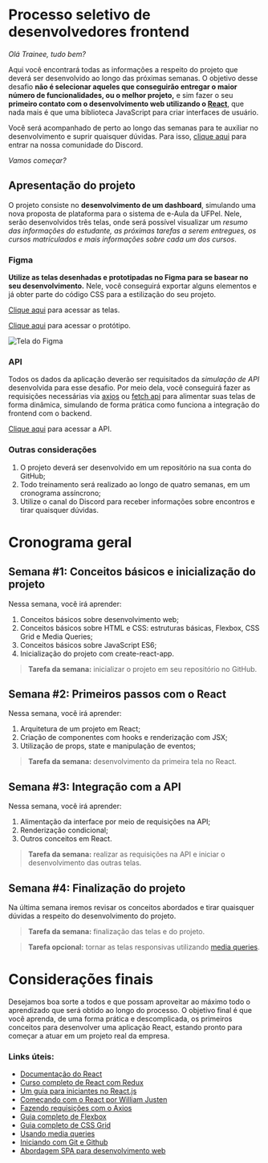 # Processo seletivo de desenvolvedores frontend

*Olá Trainee, tudo bem?*

Aqui você encontrará todas as informações a respeito do projeto que deverá ser desenvolvido ao longo das próximas semanas. O objetivo desse desafio **não é selecionar aqueles que conseguirão entregar o maior número de funcionalidades, ou o melhor projeto,** e sim fazer o seu **primeiro contato com o desenvolvimento web utilizando o [React](https://pt-br.reactjs.org/)**, que nada mais é que uma biblioteca JavaScript para criar interfaces de usuário.

Você será acompanhado de perto ao longo das semanas para te auxiliar no desenvolvimento e suprir quaisquer dúvidas. Para isso, [clique aqui](https://discord.gg/K8f8hRv) para entrar na nossa comunidade do Discord.

*Vamos começar?*

## Apresentação do projeto

O projeto consiste no **desenvolvimento de um dashboard**, simulando uma nova proposta de plataforma para o sistema de e-Aula da UFPel. Nele, serão desenvolvidos três telas, onde será possível visualizar um *resumo das informações do estudante, as próximas tarefas a serem entregues, os cursos matrículados e mais informações sobre cada um dos cursos*.

### Figma

**Utilize as telas desenhadas e prototipadas no Figma para se basear no seu desenvolvimento.** Nele, você conseguirá exportar alguns elementos e já obter parte do código CSS para a estilização do seu projeto.
  
  [Clique aqui](https://www.figma.com/file/2v5vMXPvxx6QIZWlAy19wR/Processo-Seletivo-Hut8-FrontEnd?node-id=0:1) para acessar as telas.
  
  [Clique aqui](https://www.figma.com/proto/2v5vMXPvxx6QIZWlAy19wR/Processo-Seletivo-Hut8-FrontEnd?node-id=1%3A2&scaling=min-zoom) para acessar o protótipo.
   
  ![Tela do Figma](https://i.imgur.com/OQcTtKc.png)

### API

Todos os dados da aplicação deverão ser requisitados da *simulação de API* desenvolvida para esse desafio. Por meio dela, você conseguirá fazer as requisições necessárias via [axios](https://github.com/axios/axios) ou [fetch api](https://developer.mozilla.org/en-US/docs/Web/API/Fetch_API) para alimentar suas telas de forma dinâmica, simulando de forma prática como funciona a integração do frontend com o backend.

[Clique aqui](https://run.mocky.io/v3/f4284bf9-7340-412c-89aa-d46bd9be8de9) para acessar a API.

### Outras considerações

1. O projeto deverá ser desenvolvido em um repositório na sua conta do GitHub;
2. Todo treinamento será realizado ao longo de quatro semanas, em um cronograma assíncrono;
3. Utilize o canal do Discord para receber informações sobre encontros e tirar quaisquer dúvidas.

# Cronograma geral

## Semana #1: Conceitos básicos e inicialização do projeto

Nessa semana, você irá aprender:

1. Conceitos básicos sobre desenvolvimento web;
2. Conceitos básicos sobre HTML e CSS: estruturas básicas, Flexbox, CSS Grid e Media Queries;
3. Conceitos básicos sobre JavaScript ES6;
4. Inicialização do projeto com create-react-app.

> **Tarefa da semana:** inicializar o projeto em seu repositório no GitHub.

## Semana #2: Primeiros passos com o React

Nessa semana, você irá aprender:

1. Arquitetura de um projeto em React;
2. Criação de componentes com hooks e renderização com JSX;
3. Utilização de props, state e manipulação de eventos;

> **Tarefa da semana:** desenvolvimento da primeira tela no React.

## Semana #3: Integração com a API

Nessa semana, você irá aprender:

1. Alimentação da interface por meio de requisições na API;
2. Renderização condicional;
3. Outros conceitos em React.

> **Tarefa da semana:** realizar as requisições na API e iniciar o desenvolvimento das outras telas.

## Semana #4: Finalização do projeto

Na última semana iremos revisar os conceitos abordados e tirar quaisquer dúvidas a respeito do desenvolvimento do projeto.

> **Tarefa da semana:** finalização das telas e do projeto.

> **Tarefa opcional:** tornar as telas responsivas utilizando [media queries](https://developer.mozilla.org/pt-BR/docs/Web/Guide/CSS/CSS_Media_queries).


# Considerações finais

Desejamos boa sorte a todos e que possam aproveitar ao máximo todo o aprendizado que será obtido ao longo do processo. O objetivo final é que você aprenda, de uma forma prática e descomplicada, os primeiros conceitos para desenvolver uma aplicação React, estando pronto para começar a atuar em um projeto real da empresa.

### Links úteis:
- [Documentação do React](https://pt-br.reactjs.org/docs/getting-started.html)
- [Curso completo de React com Redux](https://youtu.be/OxIDLw0M-m0)
- [Um guia para iniciantes no React.js](https://medium.com/rocketseat/um-guia-para-iniciantes-no-react-js-80e1ac357649)
- [Começando com o React por William Justen](https://willianjusten.com.br/comecando-com-react/)
- [Fazendo requisições com o Axios](https://blog.rocketseat.com.br/axios-um-cliente-http-full-stack/)
- [Guia completo de Flexbox](https://origamid.com/projetos/flexbox-guia-completo/)
- [Guia completo de CSS Grid](https://www.origamid.com/projetos/css-grid-layout-guia-completo/)
- [Usando media queries](https://developer.mozilla.org/pt-BR/docs/Web/Guide/CSS/CSS_Media_queries)
- [Iniciando com Git e Github](https://blog.rocketseat.com.br/iniciando-com-git-github/)
- [Abordagem SPA para desenvolvimento web](https://segredo.dev/o-que-e-single-page-application/)
